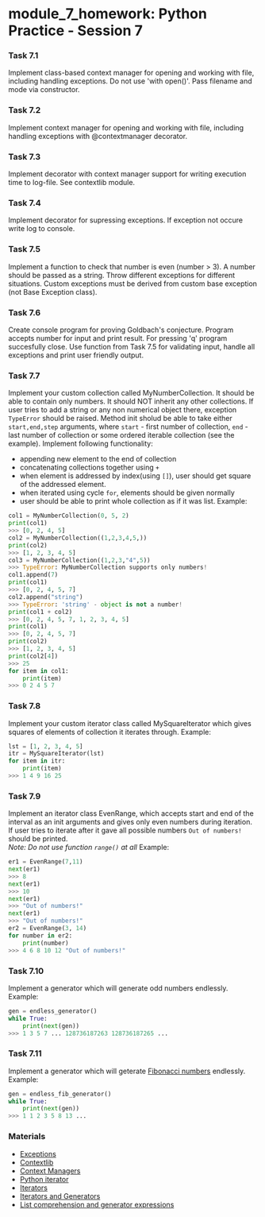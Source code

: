 # module_7_homework: Python Practice - Session 7


### Task 7.1
Implement class-based context manager for opening and working with file, including handling exceptions. Do not use 'with open()'. Pass filename and mode via constructor.

### Task 7.2
Implement context manager for opening and working with file, including handling exceptions with @contextmanager decorator.

### Task 7.3
Implement decorator with context manager support for writing execution time to log-file. See contextlib module.

### Task 7.4
Implement decorator for supressing exceptions. If exception not occure write log to console.

### Task 7.5
Implement a function to check that number is even (number > 3). A number should be passed as a string. Throw different exceptions for different situations. Custom exceptions must be derived from custom base exception (not Base Exception class).

### Task 7.6
Create console program for proving Goldbach's conjecture. Program accepts number for input and print result. For pressing 'q' program succesfully close. Use function from Task 7.5 for validating input, handle all exceptions and print user friendly output.

### Task 7.7
Implement your custom collection called MyNumberCollection. It should be able to contain only numbers. It should NOT inherit any other collections.
If user tries to add a string or any non numerical object there, exception `TypeError` should be raised. Method init sholud be able to take either 
`start,end,step` arguments, where `start` - first number of collection, `end` - last number of collection or some ordered iterable 
collection (see the example).
Implement following functionality:
* appending new element to the end of collection
* concatenating collections together using `+`
* when element is addressed by index(using `[]`), user should get square of the addressed element.
* when iterated using cycle `for`, elements should be given normally
* user should be able to print whole collection as if it was list.
Example:
```python
col1 = MyNumberCollection(0, 5, 2)
print(col1)
>>> [0, 2, 4, 5]
col2 = MyNumberCollection((1,2,3,4,5,))
print(col2)
>>> [1, 2, 3, 4, 5]
col3 = MyNumberCollection((1,2,3,"4",5))
>>> TypeError: MyNumberCollection supports only numbers!
col1.append(7)
print(col1)
>>> [0, 2, 4, 5, 7]
col2.append("string")
>>> TypeError: 'string' - object is not a number!
print(col1 + col2)
>>> [0, 2, 4, 5, 7, 1, 2, 3, 4, 5]
print(col1)
>>> [0, 2, 4, 5, 7]
print(col2)
>>> [1, 2, 3, 4, 5]
print(col2[4])
>>> 25
for item in col1:
    print(item)
>>> 0 2 4 5 7
```

### Task 7.8
Implement your custom iterator class called MySquareIterator which gives squares of elements of collection it iterates through.
Example:
```python
lst = [1, 2, 3, 4, 5]
itr = MySquareIterator(lst)
for item in itr:
    print(item)
>>> 1 4 9 16 25

```

### Task 7.9
Implement an iterator class EvenRange, which accepts start and end of the interval as an init arguments and gives only even numbers during iteration.
If user tries to iterate after it gave all possible numbers `Out of numbers!` should be printed.  
_Note: Do not use function `range()` at all_
Example:
```python
er1 = EvenRange(7,11)
next(er1)
>>> 8
next(er1)
>>> 10
next(er1)
>>> "Out of numbers!"
next(er1)
>>> "Out of numbers!"
er2 = EvenRange(3, 14)
for number in er2:
    print(number)
>>> 4 6 8 10 12 "Out of numbers!"
```

### Task 7.10
Implement a generator which will generate odd numbers endlessly.
Example:
```python
gen = endless_generator()
while True:
    print(next(gen))
>>> 1 3 5 7 ... 128736187263 128736187265 ...
```

### Task 7.11
Implement a generator which will geterate [Fibonacci numbers](https://en.wikipedia.org/wiki/Fibonacci_number) endlessly.
Example:
```python
gen = endless_fib_generator()
while True:
    print(next(gen))
>>> 1 1 2 3 5 8 13 ...
```


### Materials
* [Exceptions](https://realpython.com/python-exceptions/)
* [Contextlib](https://python-scripts.com/contextlib)
* [Context Managers](https://book.pythontips.com/en/latest/context_managers.html)
* [Python iterator](https://www.programiz.com/python-programming/iterator)
* [Iterators](https://anandology.com/python-practice-book/iterators.html)
* [Iterators and Generators](https://www.youtube.com/watch?v=jTYiNjvnHZY)
* [List comprehension and generator expressions](https://www.youtube.com/watch?v=3dt4OGnU5sM&list=PL-osiE80TeTt2d9bfVyTiXJA-UTHn6WwU&index=20)

